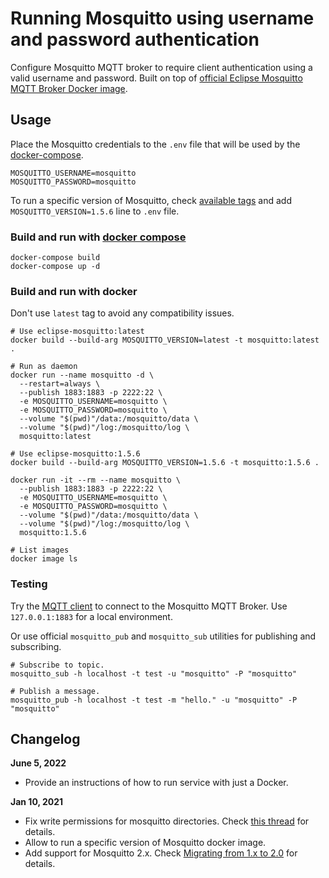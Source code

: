 # Running Mosquitto using username and password authentication

Configure Mosquitto MQTT broker to require client authentication using a valid username and password. Built on top of [official Eclipse Mosquitto MQTT Broker Docker image](https://hub.docker.com/_/eclipse-mosquitto/).

## Usage

Place the Mosquitto credentials to the `.env` file that will be used by the [docker-compose](https://docs.docker.com/compose/).

```
MOSQUITTO_USERNAME=mosquitto
MOSQUITTO_PASSWORD=mosquitto
```

To run a specific version of Mosquitto, check [available tags](https://hub.docker.com/_/eclipse-mosquitto?tab=tags) and add `MOSQUITTO_VERSION=1.5.6` line to `.env` file.

### Build and run with [docker compose](https://docs.docker.com/compose/)

```shell
docker-compose build
docker-compose up -d
```

### Build and run with docker

Don't use `latest` tag to avoid any compatibility issues.

```shell
# Use eclipse-mosquitto:latest
docker build --build-arg MOSQUITTO_VERSION=latest -t mosquitto:latest .

# Run as daemon
docker run --name mosquitto -d \
  --restart=always \
  --publish 1883:1883 -p 2222:22 \
  -e MOSQUITTO_USERNAME=mosquitto \
  -e MOSQUITTO_PASSWORD=mosquitto \
  --volume "$(pwd)"/data:/mosquitto/data \
  --volume "$(pwd)"/log:/mosquitto/log \
  mosquitto:latest
```

```shell
# Use eclipse-mosquitto:1.5.6
docker build --build-arg MOSQUITTO_VERSION=1.5.6 -t mosquitto:1.5.6 .

docker run -it --rm --name mosquitto \
  --publish 1883:1883 -p 2222:22 \
  -e MOSQUITTO_USERNAME=mosquitto \
  -e MOSQUITTO_PASSWORD=mosquitto \
  --volume "$(pwd)"/data:/mosquitto/data \
  --volume "$(pwd)"/log:/mosquitto/log \
  mosquitto:1.5.6
```

```shell
# List images
docker image ls
```

### Testing

Try the [MQTT client](http://mqttfx.org/) to connect to the Mosquitto MQTT Broker. Use `127.0.0.1:1883` for a local environment.

Or use official `mosquitto_pub` and `mosquitto_sub` utilities for publishing and subscribing.

```shell
# Subscribe to topic.
mosquitto_sub -h localhost -t test -u "mosquitto" -P "mosquitto"

# Publish a message.
mosquitto_pub -h localhost -t test -m "hello." -u "mosquitto" -P "mosquitto"
```

## Changelog

**June 5, 2022**
* Provide an instructions of how to run service with just a Docker.

**Jan 10, 2021**
* Fix write permissions for mosquitto directories. Check [this thread](https://github.com/eclipse/mosquitto/issues/1078) for details.
* Allow to run a specific version of Mosquitto docker image.
* Add support for Mosquitto 2.x. Check [Migrating from 1.x to 2.0](https://mosquitto.org/documentation/migrating-to-2-0/) for details.
